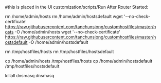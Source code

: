 #this is placed in the UI customization/scripts/Run After Router Started:

rm /home/admin/hosts
rm /home/admin/hostsdefault
wget '--no-check-certificate' https://raw.githubusercontent.com/tanchunsiong/customhostfiles/master/hosts -O /home/admin/hosts
wget '--no-check-certificate' https://raw.githubusercontent.com/tanchunsiong/customhostfiles/master/hostsdefault -O /home/admin/hostsdefault

rm /tmp/hostfiles/hosts
rm /tmp/hostfiles/hostsdefault

cp /home/admin/hosts /tmp/hostfiles/hosts
cp /home/admin/hostsdefault /tmp/hostfiles/hostsdefault

killall dnsmasq
dnsmasq